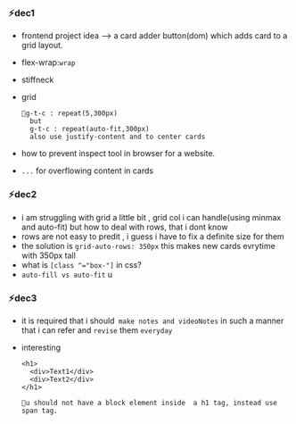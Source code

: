 ### ⚡dec1
- frontend project idea --> a card adder button(dom) which adds card to a grid layout.  
- flex-wrap:`wrap`  
- stiffneck
- grid  

      🔹g-t-c : repeat(5,300px) 
        but  
        g-t-c : repeat(auto-fit,300px)  
        also use justify-content and to center cards  
        
- how to prevent inspect tool in browser for a website.
- `...` for overflowing content in cards

### ⚡dec2
- i am struggling with grid a little bit , grid col i can handle(using minmax and auto-fit) but how to deal with rows, that i dont know 
- rows are not easy to predit , i guess i have to fix a definite size for them
- the solution is `grid-auto-rows: 350px` this makes new cards evrytime with 350px tall  
- what is `[class ^="box-"]` in css?
- `auto-fill vs auto-fit` u  

### ⚡dec3
- it is required that i should` make notes and videoNotes` in such a manner that i can refer and `revise` them `everyday`  
- interesting  

      <h1>
        <div>Text1</div>
        <div>Text2</div>
      </h1>

      🔹u should not have a block element inside  a h1 tag, instead use span tag.